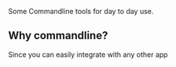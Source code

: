 Some Commandline tools for day to day use.

## Why commandline?
Since you can easily integrate with any other app

